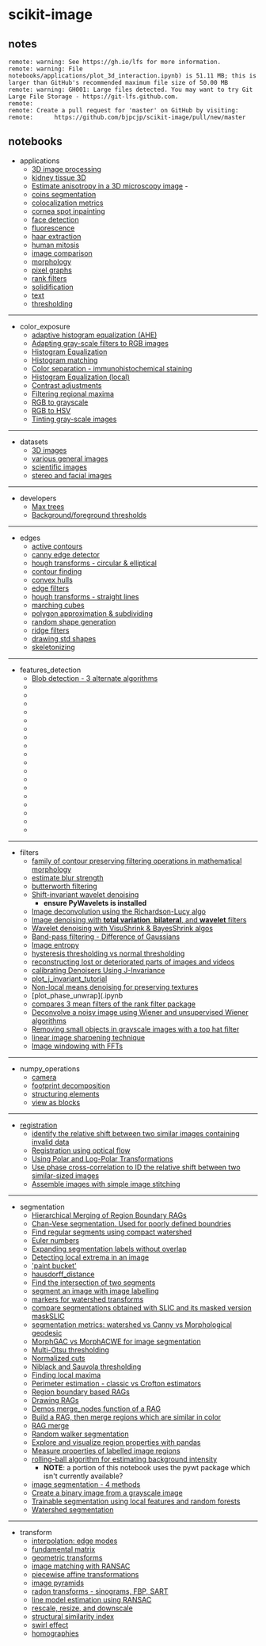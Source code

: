 # scikit-image
## notes
	remote: warning: See https://gh.io/lfs for more information.
	remote: warning: File notebooks/applications/plot_3d_interaction.ipynb) is 51.11 MB; this is larger than GitHub's recommended maximum file size of 50.00 MB
	remote: warning: GH001: Large files detected. You may want to try Git Large File Storage - https://git-lfs.github.com.
	remote: 
	remote: Create a pull request for 'master' on GitHub by visiting:
	remote:      https://github.com/bjpcjp/scikit-image/pull/new/master
## notebooks
- applications
	- [3D image processing](notebooks/applications/plot_3d_image_processing.ipynb)
	- [kidney tissue 3D](notebooks/applications/plot_3d_interaction.ipynb)
 	- [Estimate anisotropy in a 3D microscopy image](notebooks/applications/plot_3d_structure_tensor.ipynb)        - 
	- [coins segmentation](notebooks/applications/plot_coins_segmentation.ipynb)
	- [colocalization metrics](notebooks/applications/plot_colocalization_metrics.ipynb)
	- [cornea spot inpainting](notebooks/applications/plot_cornea_spot_inpainting.ipynb)
	- [face detection](notebooks/applications/plot_face_detection.ipynb)
	- [fluorescence](notebooks/applications/plot_fluorescence_nuclear_envelope.ipynb)
	- [haar extraction](notebooks/applications/plot_haar_extraction_selection_classification.ipynb)
	- [human mitosis](notebooks/applications/plot_human_mitosis.ipynb)
	- [image comparison](notebooks/applications/plot_image_comparison.ipynb)
	- [morphology](notebooks/applications/plot_morphology.ipynb)
	- [pixel graphs](notebooks/applications/plot_pixel_graphs.ipynb)
	- [rank filters](notebooks/applications/plot_rank_filters.ipynb)
	- [solidification](notebooks/applications/plot_solidification_tracking.ipynb)
	- [text](notebooks/applications/plot_text.ipynb)
	- [thresholding](notebooks/applications/plot_thresholding_guide.ipynb)
---
- color_exposure
	- [adaptive histogram equalization (AHE)](notebooks/color_exposure/plot_adapt_hist_eq_3d.ipynb)
	- [Adapting gray-scale filters to RGB images](notebooks/color_exposure/plot_adapt_rgb.ipynb)
	- [Histogram Equalization](notebooks/color_exposure/plot_equalize.ipynb)
	- [Histogram matching](notebooks/color_exposure/plot_histogram_matching.ipynb)
	- [Color separation - immunohistochemical staining](notebooks/color_exposure/plot_ihc_color_separation.ipynb)
	- [Histogram Equalization (local)](notebooks/color_exposure/plot_local_equalize.ipynb)
	- [Contrast adjustments](notebooks/color_exposure/plot_log_gamma.ipynb)
	- [Filtering regional maxima](notebooks/color_exposure/plot_regional_maxima.ipynb)
	- [RGB to grayscale](notebooks/color_exposure/plot_rgb_to_gray.ipynb)
	- [RGB to HSV](notebooks/color_exposure/plot_rgb_to_hsv.ipynb)
	- [Tinting gray-scale images](notebooks/color_exposure/plot_tinting_grayscale_images.ipynb)
---
- datasets
	- [3D images](notebooks/data/plot_3d.ipynb)
	- [various general images](notebooks/data/plot_general.ipynb)
	- [scientific images](notebooks/data/plot_scientific.ipynb)
	- [stereo and facial images](notebooks/data/plot_specific.ipynb)
---
- developers
	- [Max trees](notebooks/developers/plot_max_tree.ipynb)
	- [Background/foreground thresholds](notebooks/developers/plot_threshold_li.ipynb)
---
- edges
	- [active contours](notebooks/edges/plot_active_contours.ipynb)
	- [canny edge detector](notebooks/edges/plot_canny.ipynb)
	- [hough transforms - circular & elliptical](notebooks/edges/plot_circular_elliptical_hough_transform.ipynb)
	- [contour finding](notebooks/edges/plot_contours.ipynb)
	- [convex hulls](notebooks/edges/plot_convex_hull.ipynb)
	- [edge filters](notebooks/edges/plot_edge_filter.ipynb)
	- [hough transforms - straight lines](notebooks/edges/plot_line_hough_transform.ipynb)
	- [marching cubes](notebooks/edges/plot_marching_cubes.ipynb)
	- [polygon approximation & subdividing](notebooks/edges/plot_polygon.ipynb)
	- [random shape generation](notebooks/edges/plot_random_shapes.ipynb)
	- [ridge filters](notebooks/edges/plot_ridge_filter.ipynb)
	- [drawing std shapes](notebooks/edges/plot_shapes.ipynb)
	- [skeletonizing](notebooks/edges/plot_skeleton.ipynb)
---
- features_detection
	- [Blob detection - 3 alternate algorithms](plot_blob.ipynb)
	- [](plot_brief.ipynb)
	- [](plot_censure.ipynb)
	- [](plot_corner.ipynb)
	- [](plot_daisy.ipynb)
	- [](plot_fisher_vector.ipynb)
	- [](plot_gabor.ipynb)
	- [](plot_gabors_from_astronaut.ipynb)
	- [](plot_glcm.ipynb)
	- [](plot_haar.ipynb)
	- [](plot_hog.ipynb)
	- [](plot_holes_and_peaks.ipynb)
	- [](plot_local_binary_pattern.ipynb)
	- [](plot_multiblock_local_binary_pattern.ipynb)
	- [](plot_orb.ipynb)
	- [](plot_shape_index.ipynb)
	- [](plot_sift.ipynb)
	- [](plot_template.ipynb)
	- [](plot_windowed_histogram.ipynb)
---
- filters
	- [family of contour preserving filtering operations in mathematical morphology](plot_attribute_operators.ipynb) 
	- [estimate blur strength](plot_blur_effect.ipynb) 
	- [butterworth filtering](plot_butterworth.ipynb) 
	- [Shift-invariant wavelet denoising](plot_cycle_spinning.ipynb) 
        - **ensure PyWavelets is installed**
	- [Image deconvolution using the Richardson-Lucy algo](plot_deconvolution.ipynb) 
	- [Image denoising with __total variation__, __bilateral__, and __wavelet__ filters](plot_denoise.ipynb) 
	- [Wavelet denoising with VisuShrink & BayesShrink algos](plot_denoise_wavelet.ipynb) 
	- [Band-pass filtering - Difference of Gaussians](plot_dog.ipynb) 
	- [Image entropy](plot_entropy.ipynb) 
	- [hysteresis thresholding vs normal thresholding](plot_hysteresis.ipynb)  
	- [reconstructing lost or deteriorated parts of images and videos](plot_inpaint.ipynb) 
	- [calibrating Denoisers Using J-Invariance](plot_j_invariant.ipynb) 
	- [plot_j_invariant_tutorial](plot_j_invariant_tutorial.ipynb)
	- [Non-local means denoising for preserving textures](plot_nonlocal_means.ipynb) 
	- [plot_phase_unwrap](.ipynb
	- [compares 3 mean filters of the rank filter package](plot_rank_mean.ipynb) 
	- [Deconvolve a noisy image using Wiener and unsupervised Wiener algorithms](plot_restoration.ipynb) 
	- [Removing small objects in grayscale images with a top hat filter](plot_tophat.ipynb) 
	- [linear image sharpening technique](plot_unsharp_mask.ipynb) 
	- [Image windowing with FFTs](plot_window.ipynb) 
---
- numpy_operations
	- [camera](plot_camera_numpy.ipynb)
	- [footprint decomposition](plot_footprint_decompositions.ipynb)
	- [structuring elements](plot_structuring_elements.ipynb)
	- [view as blocks](plot_view_as_blocks.ipynb)
---
- [registration](https://en.wikipedia.org/wiki/Image_registration)
	- [identify the relative shift between two similar images containing invalid data](plot_masked_register_translation.ipynb)
	- [Registration using optical flow](plot_opticalflow.ipynb)
	- [Using Polar and Log-Polar Transformations](plot_register_rotation.ipynb)
	- [Use phase cross-correlation to ID the relative shift between two similar-sized images](plot_register_translation.ipynb) 
	- [Assemble images with simple image stitching](plot_stitching.ipynb) 
---
- segmentation
	- [Hierarchical Merging of Region Boundary RAGs](notebooks/segmentation/plot_boundary_merge.ipynb) 
	- [Chan-Vese segmentation. Used for poorly defined boundries](notebooks/segmentation/plot_chan_vese.ipynb) 
	- [Find regular segments using compact watershed](notebooks/segmentation/plot_compact_watershed.ipynb) 
	- [Euler numbers](notebooks/segmentation/plot_euler_number.ipynb)
	- [Expanding segmentation labels without overlap](notebooks/segmentation/plot_expand_labels.ipynb) 
	- [Detecting local extrema in an image](notebooks/segmentation/plot_extrema.ipynb) 
	- ['paint bucket'](notebooks/segmentation/plot_floodfill.ipynb) 
	- [hausdorff_distance](notebooks/segmentation/plot_hausdorff_distance.ipynb)
	- [Find the intersection of two segments](notebooks/segmentation/plot_join_segmentations.ipynb) 
	- [segment an image with image labelling](notebooks/segmentation/plot_label.ipynb)
	- [markers for watershed transforms](notebooks/segmentation/plot_marked_watershed.ipynb)
	- [compare segmentations obtained with SLIC and its masked version maskSLIC](notebooks/segmentation/plot_mask_slic.ipynb)
	- [segmentation metrics: watershed vs Canny vs Morphological geodesic](notebooks/segmentation/plot_metrics.ipynb)
	- [MorphGAC vs MorphACWE for image segmentation](notebooks/segmentation/plot_morphsnakes.ipynb) 
	- [Multi-Otsu thresholding](notebooks/segmentation/plot_multiotsu.ipynb) 
	- [Normalized cuts](notebooks/segmentation/plot_ncut.ipynb) 
	- [Niblack and Sauvola thresholding](notebooks/segmentation/plot_niblack_sauvola.ipynb) 
	- [Finding local maxima](notebooks/segmentation/plot_peak_local_max.ipynb) 
	- [Perimeter estimation - classic vs Crofton estimators](notebooks/segmentation/plot_perimeters.ipynb) 
	- [Region boundary based RAGs](notebooks/segmentation/plot_rag_boundary.ipynb) 
	- [Drawing RAGs](notebooks/segmentation/plot_rag_draw.ipynb) 
	- [Demos merge_nodes function of a RAG](notebooks/segmentation/plot_rag.ipynb) 
	- [Build a RAG, then merge regions which are similar in color](notebooks/segmentation/plot_rag_mean_color.ipynb) 
	- [RAG merge](notebooks/segmentation/plot_rag_merge.ipynb)
	- [Random walker segmentation](notebooks/segmentation/plot_random_walker_segmentation.ipynb)
	- [Explore and visualize region properties with pandas](notebooks/segmentation/plot_regionprops.ipynb) 
	- [Measure properties of labelled image regions](notebooks/segmentation/plot_regionprops_table.ipynb) 
	- [rolling-ball algorithm for estimating background intensity](notebooks/segmentation/plot_rolling_ball.ipynb)
        - **NOTE**: a portion of this notebook uses the pywt package which isn't currently available?
	- [image segmentation - 4 methods](notebooks/segmentation/plot_segmentations.ipynb)
	- [Create a binary image from a grayscale image](notebooks/segmentation/plot_thresholding.ipynb) 
	- [Trainable segmentation using local features and random forests](notebooks/segmentation/plot_trainable_segmentation.ipynb) 
	- [Watershed segmentation](notebooks/segmentation/plot_watershed.ipynb) 
---
- transform
	- [interpolation: edge modes](notebooks/transform/plot_edge_modes.ipynb)
	- [fundamental matrix](notebooks/transform/plot_fundamental_matrix.ipynb) 
	- [geometric transforms](notebooks/transform/plot_geometric.ipynb) 
	- [image matching with RANSAC](notebooks/transform/plot_matching.ipynb) 
	- [piecewise affine transformations](notebooks/transform/plot_piecewise_affine.ipynb) 
	- [image pyramids](notebooks/transform/plot_pyramid.ipynb)
	- [radon transforms - sinograms, FBP, SART](notebooks/transform/plot_radon_transform.ipynb)
	- [line model estimation using RANSAC](notebooks/transform/plot_ransac.ipynb) 
	- [rescale, resize, and downscale](notebooks/transform/plot_rescale.ipynb) 
	- [structural similarity index](notebooks/transform/plot_ssim.ipynb) 
	- [swirl effect](notebooks/transform/plot_swirl.ipynb) 
	- [homographies](notebooks/transform/plot_transform_types.ipynb) 
